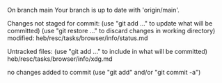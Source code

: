 On branch main
Your branch is up to date with 'origin/main'.

Changes not staged for commit:
  (use "git add <file>..." to update what will be committed)
  (use "git restore <file>..." to discard changes in working directory)
	modified:   heb/resc/tasks/browser/info/status.md

Untracked files:
  (use "git add <file>..." to include in what will be committed)
	heb/resc/tasks/browser/info/xdg.md

no changes added to commit (use "git add" and/or "git commit -a")
